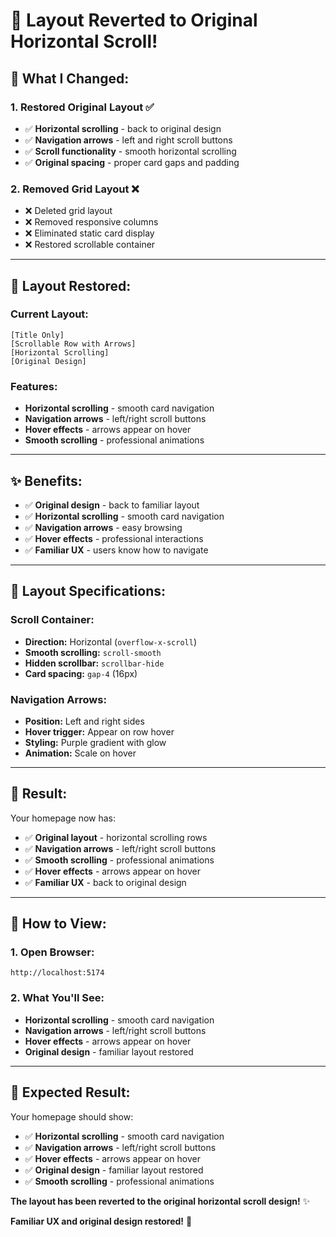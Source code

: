 # 🔄 Layout Reverted to Original Horizontal Scroll!

## 🎯 **What I Changed:**

### **1. Restored Original Layout** ✅
- ✅ **Horizontal scrolling** - back to original design
- ✅ **Navigation arrows** - left and right scroll buttons
- ✅ **Scroll functionality** - smooth horizontal scrolling
- ✅ **Original spacing** - proper card gaps and padding

### **2. Removed Grid Layout** ❌
- ❌ Deleted grid layout
- ❌ Removed responsive columns
- ❌ Eliminated static card display
- ❌ Restored scrollable container

---

## 🎨 **Layout Restored:**

### **Current Layout:**
```
[Title Only]
[Scrollable Row with Arrows]
[Horizontal Scrolling]
[Original Design]
```

### **Features:**
- **Horizontal scrolling** - smooth card navigation
- **Navigation arrows** - left/right scroll buttons
- **Hover effects** - arrows appear on hover
- **Smooth scrolling** - professional animations

---

## ✨ **Benefits:**

- ✅ **Original design** - back to familiar layout
- ✅ **Horizontal scrolling** - smooth card navigation
- ✅ **Navigation arrows** - easy browsing
- ✅ **Hover effects** - professional interactions
- ✅ **Familiar UX** - users know how to navigate

---

## 🎯 **Layout Specifications:**

### **Scroll Container:**
- **Direction:** Horizontal (`overflow-x-scroll`)
- **Smooth scrolling:** `scroll-smooth`
- **Hidden scrollbar:** `scrollbar-hide`
- **Card spacing:** `gap-4` (16px)

### **Navigation Arrows:**
- **Position:** Left and right sides
- **Hover trigger:** Appear on row hover
- **Styling:** Purple gradient with glow
- **Animation:** Scale on hover

---

## 🚀 **Result:**

Your homepage now has:
- ✅ **Original layout** - horizontal scrolling rows
- ✅ **Navigation arrows** - left/right scroll buttons
- ✅ **Smooth scrolling** - professional animations
- ✅ **Hover effects** - arrows appear on hover
- ✅ **Familiar UX** - back to original design

---

## 🔄 **How to View:**

### **1. Open Browser:**
```
http://localhost:5174
```

### **2. What You'll See:**
- **Horizontal scrolling** - smooth card navigation
- **Navigation arrows** - left/right scroll buttons
- **Hover effects** - arrows appear on hover
- **Original design** - familiar layout restored

---

## 🎯 **Expected Result:**

Your homepage should show:
- ✅ **Horizontal scrolling** - smooth card navigation
- ✅ **Navigation arrows** - left/right scroll buttons
- ✅ **Hover effects** - arrows appear on hover
- ✅ **Original design** - familiar layout restored
- ✅ **Smooth scrolling** - professional animations

**The layout has been reverted to the original horizontal scroll design!** ✨

**Familiar UX and original design restored!** 🎯
